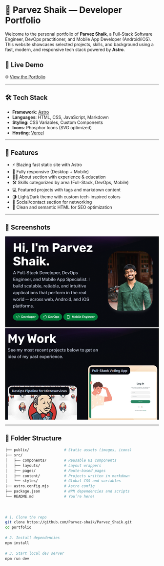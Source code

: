 # 💼 Parvez Shaik — Developer Portfolio

Welcome to the personal portfolio of **Parvez Shaik**, a Full-Stack Software Engineer, DevOps practitioner, and Mobile App Developer (Android/iOS). This website showcases selected projects, skills, and background using a fast, modern, and responsive tech stack powered by **Astro**.

## 🚀 Live Demo

🌐 [View the Portfolio](https://parvez-shaik.vercel.app/)

---

## 🛠 Tech Stack

- **Framework**: [Astro](https://astro.build/)
- **Languages**: HTML, CSS, JavaScript, Markdown
- **Styling**: CSS Variables, Custom Components
- **Icons**: Phosphor Icons (SVG optimized)
- **Hosting**: [Vercel](https://vercel.com)

---

## 📁 Features

- ⚡ Blazing fast static site with Astro
- 📱 Fully responsive (Desktop + Mobile)
- 🧑‍💼 About section with experience & education
- 🛠 Skills categorized by area (Full-Stack, DevOps, Mobile)
- 💻 Featured projects with tags and markdown content
- 🌗 Light/Dark theme with custom tech-inspired colors
- 🔗 Social/contact section for networking
- 🧾 Clean and semantic HTML for SEO optimization

---

## 📸 Screenshots

![Homepage Screenshot](./assetsGitHub/screenshot-home.png)
![Projects Page Screenshot](./assetsGitHub/screenshot-projects.png)

---

## 📂 Folder Structure

```bash
├── public/                # Static assets (images, icons)
├── src/
│   ├── components/        # Reusable UI components
│   ├── layouts/           # Layout wrappers
│   ├── pages/             # Route-based pages
│   ├── content/           # Projects written in markdown
│   └── styles/            # Global CSS and variables
├── astro.config.mjs       # Astro config
├── package.json           # NPM dependencies and scripts
└── README.md              # You’re here!



# 1. Clone the repo
git clone https://github.com/Parvez-shaik/Parvez_Shaik.git
cd portfolio

# 2. Install dependencies
npm install

# 3. Start local dev server
npm run dev
